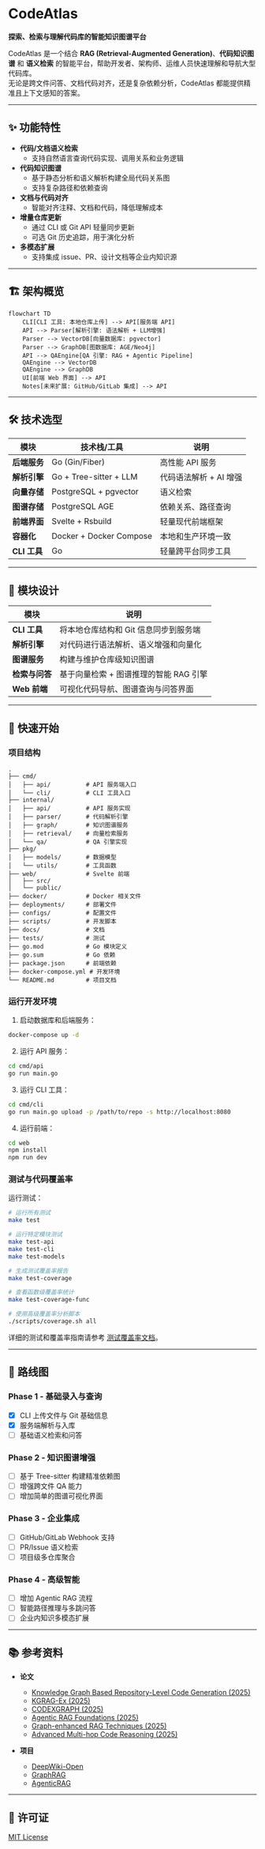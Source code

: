 # CodeAtlas

**探索、检索与理解代码库的智能知识图谱平台**

CodeAtlas 是一个结合 **RAG (Retrieval-Augmented Generation)**、**代码知识图谱** 和 **语义检索** 的智能平台，帮助开发者、架构师、运维人员快速理解和导航大型代码库。  
无论是跨文件问答、文档代码对齐，还是复杂依赖分析，CodeAtlas 都能提供精准且上下文感知的答案。

---

## ✨ 功能特性

- **代码/文档语义检索**
  - 支持自然语言查询代码实现、调用关系和业务逻辑
- **代码知识图谱**
  - 基于静态分析和语义解析构建全局代码关系图
  - 支持复杂路径和依赖查询
- **文档与代码对齐**
  - 智能对齐注释、文档和代码，降低理解成本
- **增量仓库更新**
  - 通过 CLI 或 Git API 轻量同步更新
  - 可选 Git 历史追踪，用于演化分析
- **多模态扩展**
  - 支持集成 issue、PR、设计文档等企业内知识源

---

## 🏗 架构概览

```mermaid
flowchart TD
    CLI[CLI 工具: 本地仓库上传] --> API[服务端 API]
    API --> Parser[解析引擎: 语法解析 + LLM增强]
    Parser --> VectorDB[向量数据库: pgvector]
    Parser --> GraphDB[图数据库: AGE/Neo4j]
    API --> QAEngine[QA 引擎: RAG + Agentic Pipeline]
    QAEngine --> VectorDB
    QAEngine --> GraphDB
    UI[前端 Web 界面] --> API
    Notes[未来扩展: GitHub/GitLab 集成] --> API
```

---

## 🛠 技术选型

| 模块         | 技术栈/工具             | 说明                   |
| ------------ | ----------------------- | ---------------------- |
| **后端服务** | Go (Gin/Fiber)          | 高性能 API 服务        |
| **解析引擎** | Go + Tree-sitter + LLM  | 代码语法解析 + AI 增强 |
| **向量存储** | PostgreSQL + pgvector   | 语义检索               |
| **图谱存储** | PostgreSQL AGE          | 依赖关系、路径查询     |
| **前端界面** | Svelte + Rsbuild        | 轻量现代前端框架       |
| **容器化**   | Docker + Docker Compose | 本地和生产环境一致     |
| **CLI 工具** | Go                      | 轻量跨平台同步工具     |

---

## 📂 模块设计

| 模块           | 说明                                   |
| -------------- | -------------------------------------- |
| **CLI 工具**   | 将本地仓库结构和 Git 信息同步到服务端  |
| **解析引擎**   | 对代码进行语法解析、语义增强和向量化   |
| **图谱服务**   | 构建与维护仓库级知识图谱               |
| **检索与问答** | 基于向量检索 + 图谱推理的智能 RAG 引擎 |
| **Web 前端**   | 可视化代码导航、图谱查询与问答界面     |

---

## 🚀 快速开始

### 项目结构

```
.
├── cmd/
│   ├── api/          # API 服务端入口
│   └── cli/          # CLI 工具入口
├── internal/
│   ├── api/          # API 服务实现
│   ├── parser/       # 代码解析引擎
│   ├── graph/        # 知识图谱服务
│   ├── retrieval/    # 向量检索服务
│   └── qa/           # QA 引擎实现
├── pkg/
│   ├── models/       # 数据模型
│   └── utils/        # 工具函数
├── web/              # Svelte 前端
│   ├── src/
│   └── public/
├── docker/           # Docker 相关文件
├── deployments/      # 部署文件
├── configs/          # 配置文件
├── scripts/          # 开发脚本
├── docs/             # 文档
├── tests/            # 测试
├── go.mod            # Go 模块定义
├── go.sum            # Go 依赖
├── package.json      # 前端依赖
├── docker-compose.yml # 开发环境
└── README.md         # 项目文档
```

### 运行开发环境

1. 启动数据库和后端服务：
```bash
docker-compose up -d
```

2. 运行 API 服务：
```bash
cd cmd/api
go run main.go
```

3. 运行 CLI 工具：
```bash
cd cmd/cli
go run main.go upload -p /path/to/repo -s http://localhost:8080
```

4. 运行前端：
```bash
cd web
npm install
npm run dev
```

### 测试与代码覆盖率

运行测试：
```bash
# 运行所有测试
make test

# 运行特定模块测试
make test-api
make test-cli
make test-models

# 生成测试覆盖率报告
make test-coverage

# 查看函数级覆盖率统计
make test-coverage-func

# 使用高级覆盖率分析脚本
./scripts/coverage.sh all
```

详细的测试和覆盖率指南请参考 [测试覆盖率文档](./docs/testing-coverage.md)。

---

## 🧭 路线图

### **Phase 1 - 基础录入与查询**

- [x] CLI 上传文件与 Git 基础信息
- [x] 服务端解析与入库
- [ ] 基础语义检索和问答

### **Phase 2 - 知识图谱增强**

- [ ] 基于 Tree-sitter 构建精准依赖图
- [ ] 增强跨文件 QA 能力
- [ ] 增加简单的图谱可视化界面

### **Phase 3 - 企业集成**

- [ ] GitHub/GitLab Webhook 支持
- [ ] PR/Issue 语义检索
- [ ] 项目级多仓库聚合

### **Phase 4 - 高级智能**

- [ ] 增加 Agentic RAG 流程
- [ ] 智能路径推理与多跳问答
- [ ] 企业内知识多模态扩展

---

## 📚 参考资料

- **论文**

  - [Knowledge Graph Based Repository-Level Code Generation (2025)](https://aclanthology.org/2025.naacl-long.7.pdf)
  - [KGRAG-Ex (2025)](https://aclanthology.org/2025.naacl-long.449.pdf)
  - [CODEXGRAPH (2025)](https://arxiv.org/pdf/2505.14394v1)
  - [Agentic RAG Foundations (2025)](https://arxiv.org/pdf/2508.06401)
  - [Graph-enhanced RAG Techniques (2025)](https://arxiv.org/pdf/2508.05509)
  - [Advanced Multi-hop Code Reasoning (2025)](https://arxiv.org/pdf/2508.06105)

- **项目**

  - [DeepWiki-Open](https://github.com/deepwiki-open)
  - [GraphRAG](https://github.com)
  - [AgenticRAG](https://github.com/realyinchen/AgenticRAG)

---

## 📜 许可证

[MIT License](./LICENSE)
